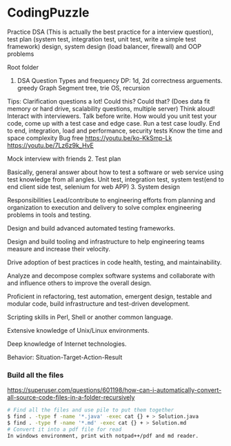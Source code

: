 # CodingPuzzle
Practice DSA (This is actually the best practice for a interview question), test plan (system test, integration test, unit test, write a simple test framework) design, system design (load balancer, firewall) and OOP problems

Root folder

1. DSA
   Question Types and frequency
    DP: 1d, 2d correctness arguements. greedy
    Graph
    Segment tree, trie
    OS, recursion

 Tips:
 Clarification questions a lot! Could this? Could that? (Does data fit memory or hard drive, scalability questions, multiple server)
 Think aloud! Interact with interviewers.
 Talk before write.
 How would you unit test your code, come up with a test case and edge case. Run a test case loudly.
 End to end, integration, load and performance, security tests
 Know the time and space complexity
 Bug free
 https://youtu.be/ko-KkSmp-Lk
 https://youtu.be/7Lz6z9k_HvE

 Mock interview with friends
2. Test plan

Basically, general answer about how to test a software or web service using test knowledge from all angles.
Unit test, integration test, system test(end to end client side test, selenium for web APP) 
3. System design

Responsibilities
Lead/contribute to engineering efforts from planning and organization to execution and delivery to solve complex engineering problems in tools and testing.

Design and build advanced automated testing frameworks.

Design and build tooling and infrastructure to help engineering teams measure and increase their velocity.

Drive adoption of best practices in code health, testing, and maintainability.

Analyze and decompose complex software systems and collaborate with and influence others to improve the overall design.

Proficient in refactoring, test automation, emergent design, testable and modular code, build infrastructure and test-driven development.

Scripting skills in Perl, Shell or another common language.

Extensive knowledge of Unix/Linux environments.

Deep knowledge of Internet technologies.



Behavior: Situation-Target-Action-Result



### Build all the files
https://superuser.com/questions/601198/how-can-i-automatically-convert-all-source-code-files-in-a-folder-recursively
```bash
# Find all the files and use pile to put them together
$ find . -type f -name '*.java' -exec cat {} + > Solution.java
$ find . -type f -name '*.md' -exec cat {} + > Solution.md
# Convert it into a pdf file for read
In windows environment, print with notpad++/pdf and md reader.
```

